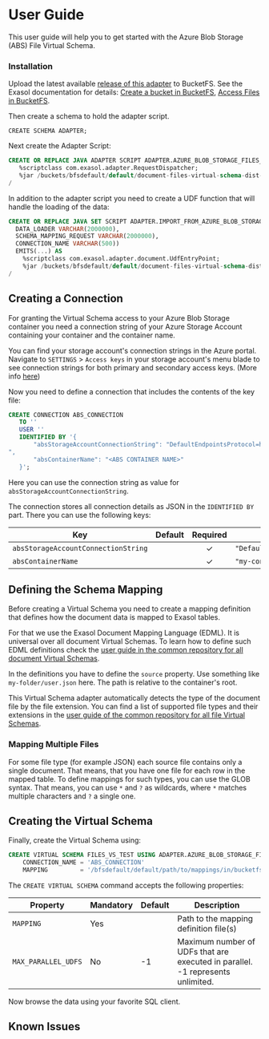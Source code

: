 # User Guide

This user guide will help you to get started with the Azure Blob Storage (ABS) File Virtual Schema.

### Installation

Upload the latest available [release of this adapter](https://github.com/exasol/azure-blob-storage-document-files-virtual-schema/releases) to BucketFS. See the Exasol documentation for details: [Create a bucket in BucketFS](https://docs.exasol.com/administration/on-premise/bucketfs/create_new_bucket_in_bucketfs_service.htm), [Access Files in BucketFS](https://docs.exasol.com/administration/on-premise/bucketfs/accessfiles.htm).

Then create a schema to hold the adapter script.

```
CREATE SCHEMA ADAPTER;
```

Next create the Adapter Script:

 ```sql
CREATE OR REPLACE JAVA ADAPTER SCRIPT ADAPTER.AZURE_BLOB_STORAGE_FILES_ADAPTER AS
    %scriptclass com.exasol.adapter.RequestDispatcher;
    %jar /buckets/bfsdefault/default/document-files-virtual-schema-dist-8.1.7-azure-blob-storage-2.1.5.jar;
/
```

In addition to the adapter script you need to create a UDF function that will handle the loading of the data:

```sql
CREATE OR REPLACE JAVA SET SCRIPT ADAPTER.IMPORT_FROM_AZURE_BLOB_STORAGE_DOCUMENT_FILES(
  DATA_LOADER VARCHAR(2000000),
  SCHEMA_MAPPING_REQUEST VARCHAR(2000000),
  CONNECTION_NAME VARCHAR(500))
  EMITS(...) AS
    %scriptclass com.exasol.adapter.document.UdfEntryPoint;
    %jar /buckets/bfsdefault/default/document-files-virtual-schema-dist-8.1.7-azure-blob-storage-2.1.5.jar;
/
```

## Creating a Connection

For granting the Virtual Schema access to your Azure Blob Storage container you need a connection string of your Azure Storage Account containing your container and the container name.
 
You can find your storage account's connection strings in the Azure portal. Navigate to `SETTINGS` > `Access keys` in your storage account's menu blade to see connection strings for both primary and secondary access keys. (More info [here](https://docs.microsoft.com/en-us/azure/storage/common/storage-configure-connection-string#:~:text=You%20can%20find%20your%20storage,primary%20and%20secondary%20access%20keys.))

Now you need to define a connection that includes the contents of the key file:

 ```sql
CREATE CONNECTION ABS_CONNECTION
    TO ''
    USER ''
    IDENTIFIED BY '{
        "absStorageAccountConnectionString": "DefaultEndpointsProtocol=https;AccountName=accountName;AccountKey=accountKey;EndpointSuffix=core.windows.net
",
        "absContainerName": "<ABS CONTAINER NAME>" 
    }';
```

Here you can use the connection string as value for `absStorageAccountConnectionString`.

The connection stores all connection details as JSON in the `IDENTIFIED BY` part. There you can use the following keys:

| Key                              | Default                   | Required | Example                          |
|----------------------------------|---------------------------|:--------:|----------------------------------|
| `absStorageAccountConnectionString` |                           |    ✓     | `"DefaultEndpointsProtocol=https;AccountName=..."` |
| `absContainerName`                  |                           |    ✓     | `"my-container"`                 |


## Defining the Schema Mapping

Before creating a Virtual Schema you need to create a mapping definition that defines how the document data is mapped to Exasol tables.

For that we use the Exasol Document Mapping Language (EDML). It is universal over all document Virtual Schemas. To learn how to define such EDML definitions check the [user guide in the common repository for all document Virtual Schemas](https://github.com/exasol/virtual-schema-common-document/blob/main/doc/user_guide/edml_user_guide.md).

In the definitions you have to define the `source` property. Use something like `my-folder/user.json` here. The path is relative to the container's root.

This Virtual Schema adapter automatically detects the type of the document file by the file extension. You can find a list of supported file types and their extensions in the [user guide of the common repository for all file Virtual Schemas](https://github.com/exasol/virtual-schema-common-document-files/blob/main/doc/user_guide/user_guide.md).

### Mapping Multiple Files

For some file type (for example JSON) each source file contains only a single document. That means, that you have one file for each row in the mapped table. To define mappings for such types, you can use the GLOB syntax. That means, you can use `*` and `?` as wildcards, where `*` matches multiple characters and `?` a single one.

## Creating the Virtual Schema

Finally, create the Virtual Schema using:

```sql
CREATE VIRTUAL SCHEMA FILES_VS_TEST USING ADAPTER.AZURE_BLOB_STORAGE_FILES_ADAPTER WITH
    CONNECTION_NAME = 'ABS_CONNECTION'
    MAPPING         = '/bfsdefault/default/path/to/mappings/in/bucketfs';
```

The `CREATE VIRTUAL SCHEMA` command accepts the following properties:

| Property            | Mandatory | Default | Description                                                                    |
|---------------------|-----------|---------|--------------------------------------------------------------------------------|
| `MAPPING`           | Yes       |         | Path to the mapping definition file(s)                                         |
| `MAX_PARALLEL_UDFS` | No        | -1      | Maximum number of UDFs that are executed in parallel. -1 represents unlimited. | 

Now browse the data using your favorite SQL client.

## Known Issues
